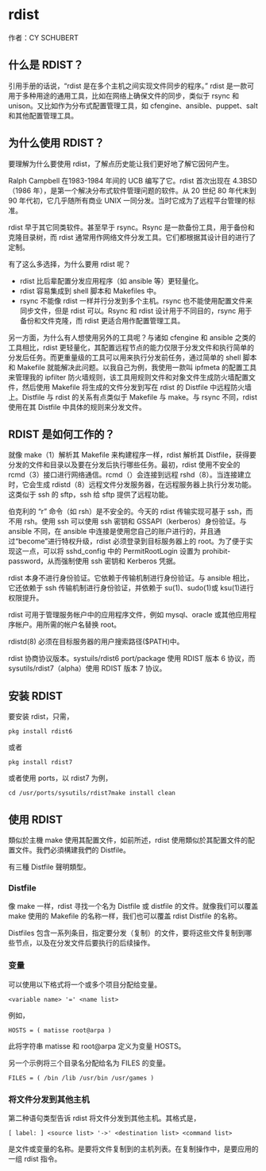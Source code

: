 # rdist

作者：CY SCHUBERT

## 什么是 RDIST？

引用手册的话说，“rdist 是在多个主机之间实现文件同步的程序。” rdist 是一款可用于多种用途的通用工具，比如在网络上确保文件的同步，类似于 rsync 和 unison。又比如作为分布式配置管理工具，如 cfengine、ansible、puppet、salt 和其他配置管理工具。

## 为什么使用 RDIST？

要理解为什么要使用 rdist，了解点历史能让我们更好地了解它因何产生。

Ralph Campbell 在1983-1984 年间的 UCB 编写了它。rdist 首次出现在 4.3BSD（1986 年），是第一个解决分布式软件管理问题的软件。从 20 世纪 80 年代末到 90 年代初，它几乎随所有商业 UNIX 一同分发。当时它成为了远程平台管理的标准。

rdist 早于其它同类软件。甚至早于 rsync。Rsync 是一款备份工具，用于备份和克隆目录树，而 rdist 通常用作网络文件分发工具。它们都根据其设计目的进行了定制。

有了这么多选择，为什么要用 rdist 呢？

* rdist 比后辈配置分发应用程序（如 ansible 等）更轻量化。
* rdist 容易集成到 shell 脚本和 Makefiles 中。
* rsync 不能像 rdist 一样并行分发到多个主机。rsync 也不能使用配置文件来同步文件，但是 rdist 可以。Rsync 和 rdist 设计用于不同目的，rsync 用于备份和文件克隆，而 rdist 更适合用作配置管理工具。

另一方面，为什么有人想使用另外的工具呢？与诸如 cfengine 和 ansible 之类的工具相比，rdist 更轻量化，其配置远程节点的能力仅限于分发文件和执行简单的分发后任务。而更重量级的工具可以用来执行分发前任务，通过简单的 shell 脚本和 Makefile 就能解决此问题。以我自己为例，我使用一款叫 ipfmeta 的配置工具来管理我的 ipfilter 防火墙规则，该工具用规则文件和对象文件生成防火墙配置文件，然后使用 Makefile 将生成的文件分发到写在 rdist 的 Distfile 中远程防火墙上。Distfile 与 rdist 的关系有点类似于 Makefile 与 make。与 rsync 不同，rdist 使用在其 Distfile 中具体的规则来分发文件。

## RDIST 是如何工作的？

就像 make（1）解析其 Makefile 来构建程序一样，rdist 解析其 Distfile，获得要分发的文件和目录以及要在分发后执行哪些任务。最初，rdist 使用不安全的 rcmd（3）接口进行网络通信。rcmd（）会连接到远程 rshd（8）。当连接建立时，它会生成 rdistd（8）远程文件分发服务器，在远程服务器上执行分发功能。这类似于 ssh 的 sftp，ssh 给 sftp 提供了远程功能。

伯克利的 “r” 命令（如 rsh）是不安全的。今天的 rdist 传输实现可基于 ssh，而不用 rsh。使用 ssh 可以使用 ssh 密钥和 GSSAPI（kerberos）身份验证。与 ansible 不同，在 ansible 中连接是使用您自己的账户进行的，并且通过“become”进行特权升级，rdist 必须登录到目标服务器上的 root。为了便于实现这一点，可以将 sshd_config 中的 PermitRootLogin 设置为 prohibit-password，从而强制使用 ssh 密钥和 Kerberos 凭据。

rdist 本身不进行身份验证。它依赖于传输机制进行身份验证。与 ansible 相比，它还依赖于 ssh 传输机制进行身份验证，并依赖于 su(1)、sudo(1)或 ksu(1)进行权限提升。

rdist 可用于管理服务帐户中的应用程序文件，例如 mysql、oracle 或其他应用程序帐户。用所需的帐户名替换 root。

rdistd(8) 必须在目标服务器的用户搜索路径($PATH)中。

rdist 协商协议版本。systuils/rdist6 port/package 使用 RDIST 版本 6 协议，而 sysutils/rdist7（alpha）使用 RDIST 版本 7 协议。

## 安装 RDIST

要安装 rdist，只需，

`pkg install rdist6`

 或者

`pkg install rdist7`

或者使用 ports，以 rdist7 为例，

`cd /usr/ports/sysutils/rdist7make install clean`

## 使用 RDIST

類似於主機 make 使用其配置文件，如前所述，rdist 使用類似於其配置文件的配置文件。我們必須構建我們的 Distfile。

有三種 Distfile 聲明類型。

### Distfile

像 make 一样，rdist 寻找一个名为 Distfile 或 distfile 的文件。就像我们可以覆盖 make 使用的 Makefile 的名称一样，我们也可以覆盖 rdist Distfile 的名称。

Distfiles 包含一系列条目，指定要分发（复制）的文件，要将这些文件复制到哪些节点，以及在分发文件后要执行的后续操作。

### 变量

可以使用以下格式将一个或多个项目分配给变量。

`<variable name> '=' <name list>`

 例如，

`HOSTS = ( matisse root@arpa )`

此将字符串 matisse 和 root@arpa 定义为变量 HOSTS。

另一个示例将三个目录名分配给名为 FILES 的变量。

`FILES = ( /bin /lib /usr/bin /usr/games )`

### 将文件分发到其他主机

第二种语句类型告诉 rdist 将文件分发到其他主机。其格式是，

`[ label: ] <source list> '->' <destination list> <command list>`

是文件或变量的名称。是要将文件复制到的主机列表。在复制操作中，是要应用的一组 rdist 指令。
